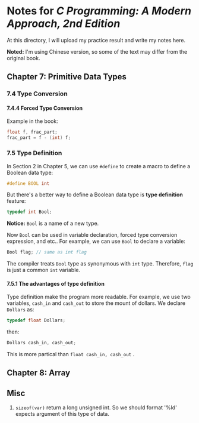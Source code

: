 # Notes for *C Programming: A Modern Approach, 2nd Edition*

At this directory, I will upload my practice result and write my notes here.

**Noted:** I'm using Chinese version, so some of the text may differ from the original book.

## Chapter 7: Primitive Data Types

### 7.4 Type Conversion

#### 7.4.4 Forced Type Conversion

Example in the book: 
```c
float f, frac_part;
frac_part = f - (int) f;
```

### 7.5 Type Definition

In Section 2 in Chapter 5, we can use `#define` to create a macro to define a Boolean data type: 

```c
#define BOOL int
```

But there's a better way to define a Boolean data type is **type definition** feature: 

```c
typedef int Bool;
```

**Notice:** `Bool` is a name of a new type.

Now `Bool` can be used in variable declaration, forced type conversion expression, and etc.. For example, we can use `Bool` to declare a variable: 

```c
Bool flag; // same as int flag
```

The compiler treats `Bool` type as synonymous with `int` type. Therefore, `flag` is just a common `int` variable.

#### 7.5.1 The advantages of type definition

Type definition make the program more readable. For example, we use two variables, `cash_in` and `cash_out` to store the mount of dollars. We declare `Dollars` as: 

```c
typedef float Dollars;
```

then: 

```c
Dollars cash_in, cash_out;
```

This is more partical than `float cash_in, cash_out` .


## Chapter 8: Array

## Misc

1. `sizeof(var)` return a long unsigned int. So we should format '%ld' expects argument of this type of data.